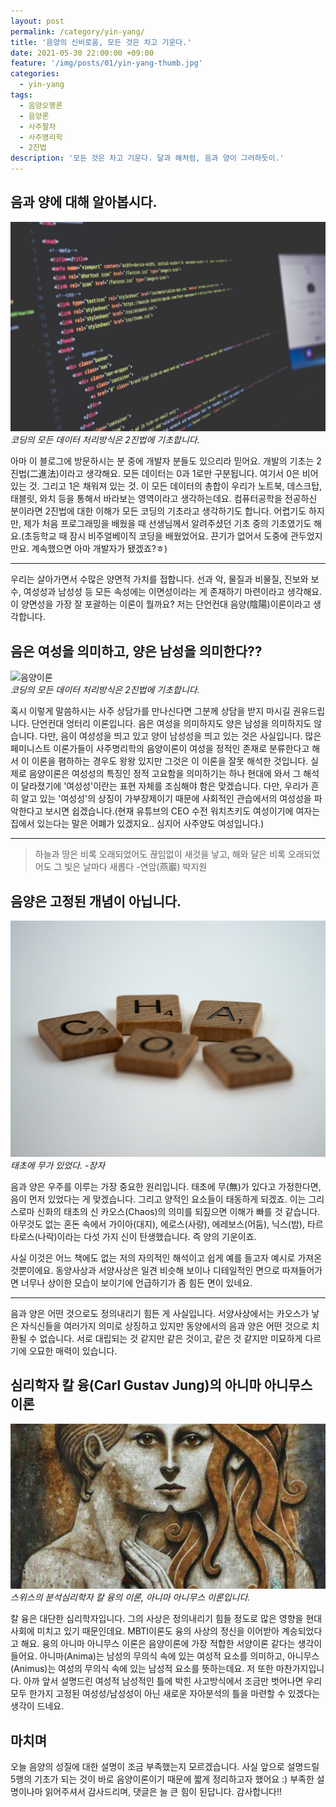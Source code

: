 ```yaml
---
layout: post
permalink: /category/yin-yang/
title: '음양의 신비로움, 모든 것은 차고 기운다.'
date: 2021-05-30 22:00:00 +09:00
feature: '/img/posts/01/yin-yang-thumb.jpg'
categories:
  - yin-yang
tags:
  - 음양오행론
  - 음양론
  - 사주팔자
  - 사주명리학
  - 2진법
description: '모든 것은 차고 기운다. 달과 해처럼, 음과 양이 그러하듯이.'
---
```


## 음과 양에 대해 알아봅시다.
![2진법](/img/posts/01/yin-yang-2jinbeob-data.jpg)  
_코딩의 모든 데이터 처리방식은 2진법에 기초합니다._  

아마 이 블로그에 방문하시는 분 중에 개발자 분들도 있으리라 믿어요. 개발의 기초는 2진법(二進法)이라고 생각해요. 모든 데이터는 0과 1로만 구분됩니다. 여기서 0은 비어 있는 것. 그리고 1은 채워져 있는 것. 이 모든 데이터의 총합이 우리가 노트북, 데스크탑, 태블릿, 와치 등을 통해서 바라보는 영역이라고 생각하는데요. 컴퓨터공학을 전공하신 분이라면 2진법에 대한 이해가 모든 코딩의 기초라고 생각하기도 합니다. 어렵기도 하지만, 제가 처음 프로그래밍을 배웠을 때 선생님께서 알려주셨던 기초 중의 기초였기도 해요.(초등학교 때 잠시 비주얼베이직 코딩을 배웠었어요. 끈기가 없어서 도중에 관두었지만요. 계속했으면 아마 개발자가 됐겠죠?ㅎ)  

* * *

우리는 살아가면서 수많은 양면적 가치를 접합니다. 선과 악, 물질과 비물질, 진보와 보수, 여성성과 남성성 등 모든 속성에는 이면성이라는 게 존재하기 마련이라고 생각해요. 이 양면성을 가장 잘 포괄하는 이론이 뭘까요? 저는 단언컨대 음양(陰陽)이론이라고 생각합니다.  

## 음은 여성을 의미하고, 양은 남성을 의미한다??
![음양이론](/img/posts/01/yin-yang-theory.jpg)  
_코딩의 모든 데이터 처리방식은 2진법에 기초합니다._  

혹시 이렇게 말씀하시는 사주 상담가를 만나신다면 그분께 상담을 받지 마시길 권유드립니다. 단언컨대 엉터리 이론입니다. 음은 여성을 의미하지도 양은 남성을 의미하지도 않습니다. 다만, 음이 여성성을 띄고 있고 양이 남성성을 띄고 있는 것은 사실입니다. 많은 페미니스트 이론가들이 사주명리학의 음양이론이 여성을 정적인 존재로 분류한다고 해서 이 이론을 폄하하는 경우도 왕왕 있지만 그것은 이 이론을 잘못 해석한 것입니다. 실제로 음양이론은 여성성의 특징인 정적 고요함을 의미하기는 하나 현대에 와서 그 해석이 달라졌기에 '여성성'이란는 표현 자체를 조심해야 함은 맞겠습니다. 다만, 우리가 흔히 알고 있는 '여성성'의 상징이 가부장제이기 때문에 사회적인 관습에서의 여성성을 파악한다고 보시면 쉽겠습니다.(현재 유튜브의 CEO 수전 워치츠키도 여성이기에 여자는 집에서 있는다는 말은 어폐가 있겠지요.. 심지어 사주양도 여성입니다.)

* * *

> 하늘과 땅은 비록 오래되었어도 끊임없이 새것을 낳고, 해와 달은 비록 오래되었어도 그 빛은 날마다 새롭다 -연암(燕巖) 박지원

## 음양은 고정된 개념이 아닙니다.
![음양이론](/img/posts/01/yin-yang-chaos.jpg)  
_태초에 무가 있었다. -장자_  

음과 양은 우주를 이루는 가장 중요한 원리입니다. 태초에 무(無)가 있다고 가정한다면, 음이 먼저 있었다는 게 맞겠습니다. 그리고 양적인 요소들이 태동하게 되겠죠. 이는 그리스로마 신화의 태초의 신 카오스(Chaos)의 의미를 되짚으면 이해가 빠를 것 같습니다. 아무것도 없는 혼돈 속에서 가이아(대지), 에로스(사랑), 에레보스(어둠), 닉스(밤), 타르타로스(나락)이라는 다섯 가지 신이 탄생했습니다. 즉 양의 기운이죠.  

사실 이것은 어느 책에도 없는 저의 자의적인 해석이고 쉽게 예를 들고자 예시로 가져온 것뿐이에요. 동양사상과 서양사상은 일견 비슷해 보이나 디테일적인 면으로 따져들어가면 너무나 상이한 모습이 보이기에 언급하기가 좀 힘든 면이 있네요.  

* * *

음과 양은 어떤 것으로도 정의내리기 힘든 게 사실입니다. 서양사상에서는 카오스가 낳은 자식신들을 여러가지 의미로 상징하고 있지만 동양에서의 음과 양은 어떤 것으로 치환될 수 없습니다. 서로 대립되는 것 같지만 같은 것이고, 같은 것 같지만 미묘하게 다르기에 오묘한 매력이 있습니다.

## 심리학자 칼 융(Carl Gustav Jung)의 아니마 아니무스 이론
![아니마 아니무스](/img/posts/01/yin-yang-anima-animus.jpg)  
*스위스의 분석심리학자 칼 융의 이론, 아니마 아니무스 이론입니다.*

칼 융은 대단한 심리학자입니다. 그의 사상은 정의내리기 힘들 정도로 많은 영향을 현대사회에 미치고 있기 때문인데요. MBTI이론도 융의 사상의 정신을 이어받아 계승되었다고 해요. 융의 아니마 아니무스 이론은 음양이론에 가장 적합한 서양이론 같다는 생각이 들어요. 아니마(Anima)는 남성의 무의식 속에 있는 여성적 요소를 의미하고, 아니무스(Animus)는 여성의 무의식 속에 있는 남성적 요소를 뜻하는데요. 저 또한 마찬가지입니다. 아까 앞서 설명드린 여성적 남성적인 틀에 박힌 사고방식에서 조금만 벗어나면 우리 모두 한가지 고정된 여성성/남성성이 아닌 새로운 자아분석의 틀을 마련할 수 있겠다는 생각이 드네요.

## 마치며
오늘 음양의 성질에 대한 설명이 조금 부족했는지 모르겠습니다. 사실 앞으로 설명드릴 5행의 기초가 되는 것이 바로 음양이론이기 때문에 짧게 정리하고자 했어요 :) 부족한 설명이나마 읽어주셔서 감사드리며, 댓글은 늘 큰 힘이 된답니다. 감사합니다!!
